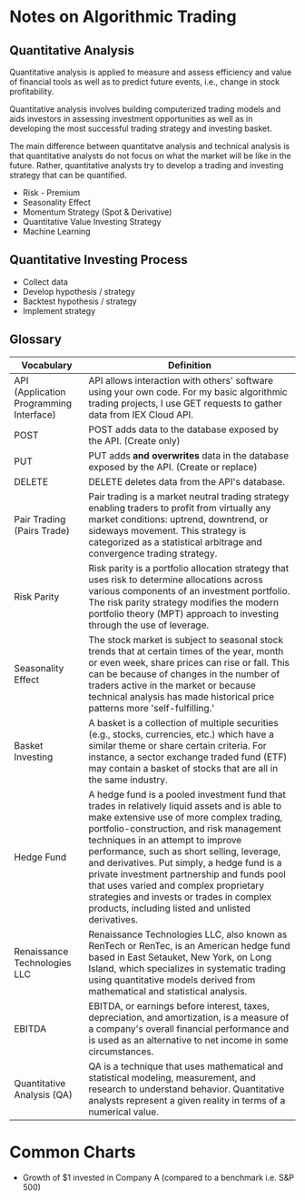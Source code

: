 # Notes on Algorithmic Trading

## Quantitative Analysis

Quantitative analysis is applied to measure and assess efficiency and value of financial tools as well as to predict future events, i.e., change in stock profitability.

Quantitative analysis involves building computerized trading models and aids investors in assessing investment opportunities as well as in developing the most successful trading strategy and investing basket.

The main difference between quantitatve analysis and technical analysis is that quantitative analysts do not focus on what the market will be like in the future. Rather, quantitative analysts try to develop a trading and investing strategy that can be quantified.

- Risk - Premium
- Seasonality Effect
- Momentum Strategy (Spot & Derivative)
- Quantitative Value Investing Strategy
- Machine Learning

## Quantitative Investing Process
- Collect data
- Develop hypothesis / strategy
- Backtest hypothesis / strategy
- Implement strategy

## Glossary
| Vocabulary | Definition |
| --- | --- |
| API (Application Programming Interface) | API allows interaction with others' software using your own code. For my basic algorithmic trading projects, I use GET requests to gather data from IEX Cloud API. |
| POST | POST adds data to the database exposed by the API. (Create only) |
| PUT | PUT adds **and overwrites** data in the database exposed by the API. (Create or replace) |
| DELETE | DELETE deletes data from the API's database. |
| Pair Trading (Pairs Trade) | Pair trading is a market neutral trading strategy enabling traders to profit from virtually any market conditions: uptrend, downtrend, or sideways movement. This strategy is categorized as a statistical arbitrage and convergence trading strategy. |
| Risk Parity | Risk parity is a portfolio allocation strategy that uses risk to determine allocations across various components of an investment portfolio. The risk parity strategy modifies the modern portfolio theory (MPT) approach to investing through the use of leverage. |
| Seasonality Effect | The stock market is subject to seasonal stock trends that at certain times of the year, month or even week, share prices can rise or fall. This can be because of changes in the number of traders active in the market or because technical analysis has made historical price patterns more 'self-fulfilling.' |
| Basket Investing | A basket is a collection of multiple securities (e.g., stocks, currencies, etc.) which have a similar theme or share certain criteria. For instance, a sector exchange traded fund (ETF) may contain a basket of stocks that are all in the same industry. |
| Hedge Fund | A hedge fund is a pooled investment fund that trades in relatively liquid assets and is able to make extensive use of more complex trading, portfolio-construction, and risk management techniques in an attempt to improve performance, such as short selling, leverage, and derivatives. Put simply, a hedge fund is a private investment partnership and funds pool that uses varied and complex proprietary strategies and invests or trades in complex products, including listed and unlisted derivatives. |
| Renaissance Technologies LLC | Renaissance Technologies LLC, also known as RenTech or RenTec, is an American hedge fund based in East Setauket, New York, on Long Island, which specializes in systematic trading using quantitative models derived from mathematical and statistical analysis. |
| EBITDA | EBITDA, or earnings before interest, taxes, depreciation, and amortization, is a measure of a company's overall financial performance and is used as an alternative to net income in some circumstances. |
| Quantitative Analysis (QA) | QA is a technique that uses mathematical and statistical modeling, measurement, and research to understand behavior. Quantitative analysts represent a given reality in terms of a numerical value. |


# Common Charts
- Growth of $1 invested in Company A (compared to a benchmark i.e. S&P 500)
